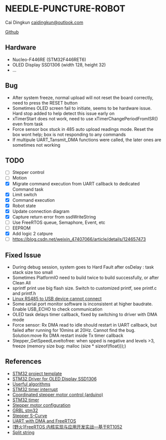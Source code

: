# NEEDLE-PUNCTURE-ROBOT

Cai Dingkun [caidingkun@outlook.com](caidingkun@outlook.com)

[Github](https://github.com/Oct19/needle-puncture-robot)

## Hardware

* Nucleo-F446RE (STM32F446RET6)
* OLED Display SSD1306 (width 128, height 32)
* ...

## Bug

* After system freeze, normal upload will not reset the board correctly, need to press the RESET button
* Sometimes OLED screen fail to initiate, seems to be hardware issue. Hard stop added to help detect this issue early on
* xTimerStart does not work, need to use xTimerChangePeriodFromISR() even from task
* Force sensor box stuck in 485 auto upload readings mode. Reset the box wont help; box is not responding to any commands
* If multipule UART_Tansmit_DMA functions were called, the later ones are sometimes not working

## TODO

* [ ] Stepper control
* [ ] Motion
* [X] Migrate command execution from UART callback to dedicated Command task
* [X] Limit switch
* [X] Command execution
* [X] Robot state
* [X] Update connection diagram
* [X] Capture return error from ssdWriteString
* [ ] Use FreeRTOS queue, Semaphore, Event, etc
* [ ] EEPROM
* [X] Add logic 2 catpure
* [ ] <https://blog.csdn.net/weixin_47407066/article/details/124657473>

## Fixed Issue

* During debug session, system goes to Hard Fault after osDelay : task stack size too small
* Sometimes PlatformIO need to build twice to build successfully, or after Clean All
* sprintf print use big flash size. Switch to customized printf, see printf.c and printf.h
* [Linux RS485 to USB device cannot connect]([https://unix.stackexchange.com/questions/670636/unable-to-use-usb-dongle-based-on-usb-serial-converter-chip](https://unix.stackexchange.com/questions/670636/unable-to-use-usb-dongle-based-on-usb-serial-converter-chip))
* Some serial port monitor software is inconsistent at higher baudrate. Enable USB_ECHO to check communication
* OLED task delays timer callback, fixed by switching to driver with DMA mode
* Force sensor: Rx DMA read to idle should restart in UART callback, but failed after running for 10mins at 20Hz. Cannot find the bug. Solution:move Rx DMA restart inside Tx timer callback
* Stepper_GetSpeedLeveltofree: when spped is negative and levels >3, freeze (memory size bug: malloc (size * sizeof(float)));)

## References

* [STM32 project template](https://github.com/Oct19/Bluepill-CubeMX-PlatformIO-Template)
* [STM32 Driver for OLED Display SSD1306]([https://github.com/afiskon/stm32-ssd1306](https://github.com/afiskon/stm32-ssd1306))
* [Userful algorithms](https://the-algorithms.com/language/c)
* [STM32 timer interrupt]([https://controllerstech.com/pwm-in-stm32/](https://controllerstech.com/pwm-in-stm32/))
* [Coordinated stepper motor control (arduino)]([https://youtu.be/fHAO7SW-SZI](https://youtu.be/fHAO7SW-SZI))
* [STM32 timer]([https://youtu.be/VfbW6nfG4kw](https://youtu.be/VfbW6nfG4kw))
* [Stepper motor configuration]([https://github.com/brentnd/PiPlot](https://github.com/brentnd/PiPlot))
* [GRBL stm32]([https://github.com/dungjk/grbl-stm32](https://github.com/dungjk/grbl-stm32))
* [Stepper S-Curve]([https://github.com/MGDG/SLineControl](https://github.com/MGDG/SLineControl))
* [UART with DMA and FreeRTOS](https://www.devcoons.com/stm32-uart-receive-unknown-size-data-using-dma-and-freertos/)
* [[野火]FreeRTOS 内核实现与应用开发实战—基于RT1052](https://doc.embedfire.com/rtos/freertos/i.mx_rt1052/zh/latest/application/message_queue.html)
* [Split string](https://youtu.be/Vp6OELK4gmo)
